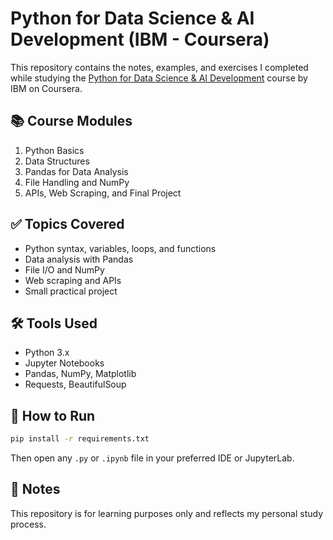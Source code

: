 
# Python for Data Science & AI Development (IBM - Coursera)

This repository contains the notes, examples, and exercises I completed while studying the [Python for Data Science & AI Development](https://www.coursera.org/learn/python-for-applied-data-science-ai) course by IBM on Coursera.

## 📚 Course Modules

1. Python Basics
2. Data Structures
3. Pandas for Data Analysis
4. File Handling and NumPy
5. APIs, Web Scraping, and Final Project

## ✅ Topics Covered

- Python syntax, variables, loops, and functions
- Data analysis with Pandas
- File I/O and NumPy
- Web scraping and APIs
- Small practical project

## 🛠️ Tools Used

- Python 3.x
- Jupyter Notebooks
- Pandas, NumPy, Matplotlib
- Requests, BeautifulSoup

## 🚀 How to Run

```bash
pip install -r requirements.txt
```

Then open any `.py` or `.ipynb` file in your preferred IDE or JupyterLab.

## 🧠 Notes

This repository is for learning purposes only and reflects my personal study process.

